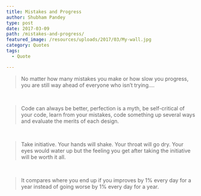 ```yaml
---
title: Mistakes and Progress
author: Shubham Pandey
type: post
date: 2017-03-09
path: /mistakes-and-progress/
featured_image: /resources/uploads/2017/03/My-wall.jpg
category: Quotes
tags:
  - Quote

---
```

> No matter how many mistakes you make or how slow you progress, you are still way ahead of everyone who isn&#8217;t trying&#8230;.

&nbsp;

> Code can always be better, perfection is a myth, be self-critical of your code, learn from your mistakes, code something up several ways and evaluate the merits of each design.

&nbsp;

> Take initiative. Your hands will shake. Your throat will go dry. Your eyes would water up but the feeling you get after taking the initiative will be worth it all.

&nbsp;

> It compares where you end up if you improves by 1% every day for a year instead of going worse by 1% every day for a year.